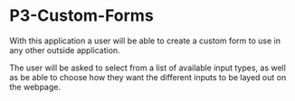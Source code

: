 # P3-Custom-Forms

With this application a user will be able to create a custom form to use in any other outside application.

The user will be asked to select from a list of available input types, as well as be able to choose how they want the different inputs to be layed out on the webpage. 

